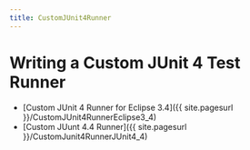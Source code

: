 ```yaml
---
title: CustomJUnit4Runner
---
```

# Writing a Custom JUnit 4 Test Runner
* [Custom JUnit 4 Runner for Eclipse 3.4]({{ site.pagesurl }}/CustomJUnit4RunnerEclipse3_4)
* [Custom JUunt 4.4 Runner]({{ site.pagesurl }}/CustomJunit4RunnerJUnit4_4)
